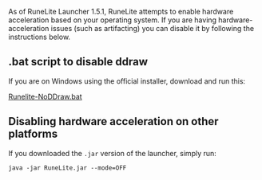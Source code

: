 As of RuneLite Launcher 1.5.1, RuneLite attempts to enable hardware acceleration based on your operating system. If you are having hardware-acceleration issues (such as artifacting) you can disable it by following the instructions below.

## .bat script to disable ddraw

If you are on Windows using the official installer, download and run this:

[Runelite-NoDDraw.bat](files/runelite-no-ddraw.bat)

## Disabling hardware acceleration on other platforms

If you downloaded the `.jar` version of the launcher, simply run:

```
java -jar RuneLite.jar --mode=OFF
```

